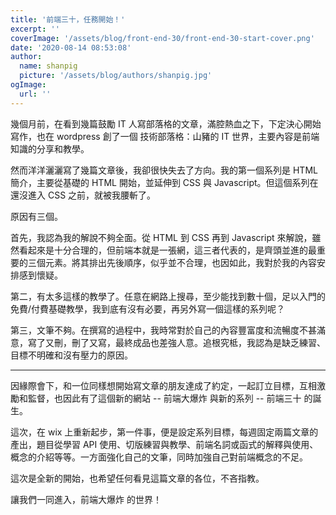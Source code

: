 ```yaml
---
title: '前端三十，任務開始！'
excerpt: ''
coverImage: '/assets/blog/front-end-30/front-end-30-start-cover.png'
date: '2020-08-14 08:53:08'
author:
  name: shanpig
  picture: '/assets/blog/authors/shanpig.jpg'
ogImage:
  url: ''
---
```


幾個月前，在看到幾篇鼓勵 IT 人寫部落格的文章，滿腔熱血之下，下定決心開始寫作，也在 wordpress 創了一個 技術部落格：山豬的 IT 世界，主要內容是前端知識的分享和教學。


然而洋洋灑灑寫了幾篇文章後，我卻很快失去了方向。我的第一個系列是 HTML簡介，主要從基礎的 HTML 開始，並延伸到 CSS 與 Javascript。但這個系列在還沒進入 CSS 之前，就被我腰斬了。


原因有三個。


首先，我認為我的解說不夠全面。從 HTML 到 CSS 再到 Javascript 來解說，雖然看起來是十分合理的，但前端本就是一張網，這三者代表的，是齊頭並進的最重要的三個元素。將其排出先後順序，似乎並不合理，也因如此，我對於我的內容安排感到懷疑。


第二，有太多這樣的教學了。任意在網路上搜尋，至少能找到數十個，足以入門的免費/付費基礎教學，我到底有沒有必要，再另外寫一個這樣的系列呢？


第三，文筆不夠。在撰寫的過程中，我時常對於自己的內容豐富度和流暢度不甚滿意，寫了又刪，刪了又寫，最終成品也差強人意。追根究柢，我認為是缺乏練習、目標不明確和沒有壓力的原因。

---

因緣際會下，和一位同樣想開始寫文章的朋友達成了約定，一起訂立目標，互相激勵和監督，也因此有了這個新的網站 -- 前端大爆炸 與新的系列 -- 前端三十 的誕生。


這次，在 wix 上重新起步，第一件事，便是設定系列目標，每週固定兩篇文章的產出，題目從學習 API 使用、切版練習與教學、前端名詞或函式的解釋與使用、概念的介紹等等。一方面強化自己的文筆，同時加強自己對前端概念的不足。


這次是全新的開始，也希望任何看見這篇文章的各位，不吝指教。


讓我們一同進入，前端大爆炸 的世界！